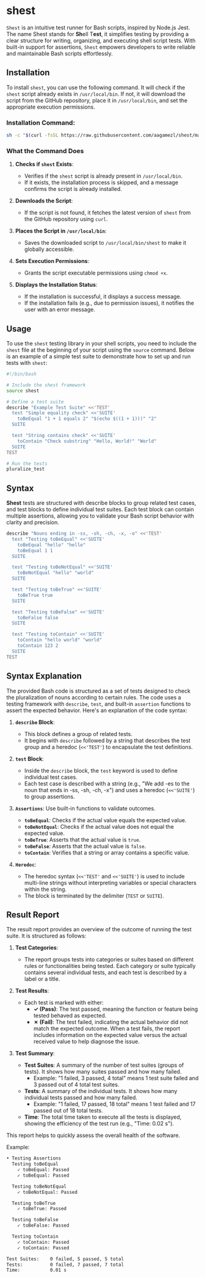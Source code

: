 # shest

`Shest` is an intuitive test runner for Bash scripts, inspired by Node.js Jest. The name Shest stands for **Sh**ell T**est**, it simplifies testing by providing a clear structure for writing, organizing, and executing shell script tests. With built-in support for assertions, `Shest` empowers developers to write reliable and maintainable Bash scripts effortlessly.

## Installation

To install `shest`, you can use the following command. It will check if the `shest` script already exists in `/usr/local/bin`. If not, it will download the script from the GitHub repository, place it in `/usr/local/bin`, and set the appropriate execution permissions.

### Installation Command:

```bash
sh -c "$(curl -fsSL https://raw.githubusercontent.com/aagamezl/shest/master/shest.sh)"
```

### What the Command Does

1. **Checks if `shest` Exists**:
   - Verifies if the `shest` script is already present in `/usr/local/bin`.
   - If it exists, the installation process is skipped, and a message confirms the script is already installed.

2. **Downloads the Script**:
   - If the script is not found, it fetches the latest version of `shest` from the GitHub repository using `curl`.

3. **Places the Script in `/usr/local/bin`**:
   - Saves the downloaded script to `/usr/local/bin/shest` to make it globally accessible.

4. **Sets Execution Permissions**:
   - Grants the script executable permissions using `chmod +x`.

5. **Displays the Installation Status**:
   - If the installation is successful, it displays a success message.
   - If the installation fails (e.g., due to permission issues), it notifies the user with an error message.


## Usage

To use the `shest` testing library in your shell scripts, you need to include the `shest` file at the beginning of your script using the `source` command. Below is an example of a simple test suite to demonstrate how to set up and run tests with `shest`:

```bash
#!/bin/bash

# Include the shest framework
source shest

# Define a test suite
describe "Example Test Suite" <<'TEST'
  test "Simple equality check" <<'SUITE'
    toBeEqual "1 + 1 equals 2" "$(echo $((1 + 1)))" "2"
  SUITE

  test "String contains check" <<'SUITE'
    toContain "Check substring" "Hello, World!" "World"
  SUITE
TEST

# Run the tests
pluralize_test
```

## Syntax

**Shest** tests are structured with describe blocks to group related test cases, and test blocks to define individual test suites. Each test block can contain multiple assertions, allowing you to validate your Bash script behavior with clarity and precision.

```bash
describe "Nouns ending in -ss, -sh, -ch, -x, -o" <<'TEST'
  test "Testing toBeEqual" <<'SUITE'
    toBeEqual "hello" "hello"
    toBeEqual 1 1
  SUITE

  test "Testing toBeNotEqual" <<'SUITE'
    toBeNotEqual "hello" "world"
  SUITE

  test "Testing toBeTrue" <<'SUITE'
    toBeTrue true
  SUITE

  test "Testing toBeFalse" <<'SUITE'
    toBeFalse false
  SUITE

  test "Testing toContain" <<'SUITE'
    toContain "hello world" "world"
    toContain 123 2
  SUITE
TEST
```
## Syntax Explanation

The provided Bash code is structured as a set of tests designed to check the pluralization of nouns according to certain rules. The code uses a testing framework with `describe`, `test`, and built-in `assertion` functions to assert the expected behavior. Here's an explanation of the code syntax:

1. **`describe` Block**: 
   - This block defines a group of related tests.
   - It begins with `describe` followed by a string that describes the test group and a heredoc (`<<'TEST'`) to encapsulate the test definitions.

2. **`test` Block**:
   - Inside the `describe` block, the `test` keyword is used to define individual test cases.
   - Each test case is described with a string (e.g., "We add -es to the noun that ends in -ss, -sh, -ch, -x") and uses a heredoc (`<<'SUITE'`) to group assertions.

3. **`Assertions`**: Use built-in functions to validate outcomes.
    - **`toBeEqual`**: Checks if the actual value equals the expected value.
    - **`toBeNotEqual`**: Checks if the actual value does not equal the expected value.
    - **`toBeTrue`**: Asserts that the actual value is `true`.
    - **`toBeFalse`**: Asserts that the actual value is `false`.
    - **`toContain`**: Verifies that a string or array contains a specific value.

4. **`Heredoc`**:
   - The heredoc syntax (`<<'TEST'` and `<<'SUITE'`) is used to include multi-line strings without interpreting variables or special characters within the string.
   - The block is terminated by the delimiter (`TEST` or `SUITE`).

## Result Report

The result report provides an overview of the outcome of running the test suite. It is structured as follows:

1. **Test Categories**:
   - The report groups tests into categories or suites based on different rules or functionalities being tested. Each category or suite typically contains several individual tests, and each test is described by a label or a title.

2. **Test Results**:
   - Each test is marked with either:
     - **✓ (Pass)**: The test passed, meaning the function or feature being tested behaved as expected.
     - **✗ (Fail)**: The test failed, indicating the actual behavior did not match the expected outcome. When a test fails, the report includes information on the expected value versus the actual received value to help diagnose the issue.

3. **Test Summary**:
   - **Test Suites**: A summary of the number of test suites (groups of tests). It shows how many suites passed and how many failed.
     - Example: "1 failed, 3 passed, 4 total" means 1 test suite failed and 3 passed out of 4 total test suites.
   - **Tests**: A summary of the individual tests. It shows how many individual tests passed and how many failed.
     - Example: "1 failed, 17 passed, 18 total" means 1 test failed and 17 passed out of 18 total tests.
   - **Time**: The total time taken to execute all the tests is displayed, showing the efficiency of the test run (e.g., "Time: 0.02 s").

This report helps to quickly assess the overall health of the software.

Example:
```bash
• Testing Assertions
  Testing toBeEqual
    ✓ toBeEqual: Passed
    ✓ toBeEqual: Passed

  Testing toBeNotEqual
    ✓ toBeNotEqual: Passed

  Testing toBeTrue
    ✓ toBeTrue: Passed

  Testing toBeFalse
    ✓ toBeFalse: Passed

  Testing toContain
    ✓ toContain: Passed
    ✓ toContain: Passed

Test Suites:    0 failed, 5 passed, 5 total
Tests:          0 failed, 7 passed, 7 total
Time:           0.01 s
```
